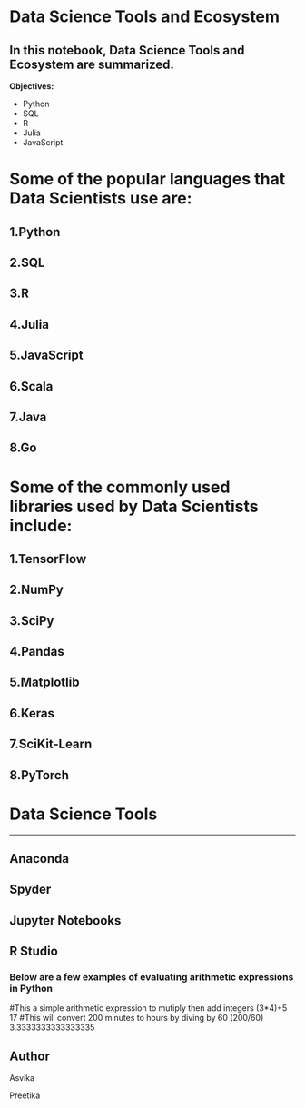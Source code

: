 # Data Science Tools and Ecosystem
## In this notebook, Data Science Tools and Ecosystem are summarized.
 **Objectives:**
 + Python
 + SQL
 + R
 + Julia
 + JavaScript
 # Some of the popular languages that Data Scientists use are:
## 1.Python
## 2.SQL
## 3.R 
## 4.Julia
## 5.JavaScript
## 6.Scala
## 7.Java
## 8.Go
# Some of the commonly used libraries used by Data Scientists include:
## 1.TensorFlow
## 2.NumPy
## 3.SciPy
## 4.Pandas
## 5.Matplotlib
## 6.Keras
## 7.SciKit-Learn
## 8.PyTorch
# Data Science Tools
  ------------------
## Anaconda
## Spyder
## Jupyter Notebooks
## R Studio
### Below are a few examples of evaluating arithmetic expressions in Python
#This a simple arithmetic expression to mutiply then add integers
(3*4)+5
17
#This will convert 200 minutes to hours by diving by 60
(200/60)
3.3333333333333335
## Author
Asvika

Preetika
